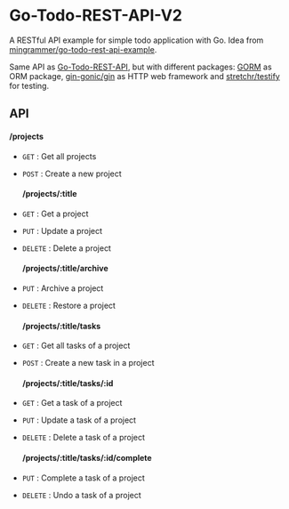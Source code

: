 # Go-Todo-REST-API-V2

A RESTful API example for simple todo application with Go. Idea from [mingrammer/go-todo-rest-api-example](https://github.com/mingrammer/go-todo-rest-api-example). 

Same API as [Go-Todo-REST-API](https://github.com/mpfen/Go-Todo-REST-API), but with different packages: [GORM](https://gorm.io/) as ORM package, [gin-gonic/gin](https://github.com/gin-gonic/gin) as HTTP web framework and [stretchr/testify](https://github.com/stretchr/testify) for testing.

## API

#### /projects

* `GET` : Get all projects
* `POST` : Create a new project
  
  #### /projects/:title
* `GET` : Get a project
* `PUT` : Update a project
* `DELETE` : Delete a project
  
  #### /projects/:title/archive
* `PUT` : Archive a project
* `DELETE` : Restore a project 
  
  #### /projects/:title/tasks
* `GET` : Get all tasks of a project
* `POST` : Create a new task in a project
  
  #### /projects/:title/tasks/:id
* `GET` : Get a task of a project
* `PUT` : Update a task of a project
* `DELETE` : Delete a task of a project
  
  #### /projects/:title/tasks/:id/complete
* `PUT` : Complete a task of a project
* `DELETE` : Undo a task of a project